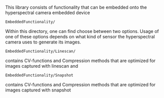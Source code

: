 This library consists of functionality that can be embedded onto the hyperspectral camera embedded device

```
EmbeddedFunctionality/
```

Within this directory, one can find choose between two options. Usage of one of these options depends on what kind of sensor the hyperspectral camera uses to generate its images.

```
EmbeddedFunctionality/Linescan/
```
contains CV-functions and Compression methods that are optimized for images captured with linescan and 

```
EmbeddedFunctionality/Snapshot
```

contains CV-functions and Compression methods that are optimized for images captured with snapshot